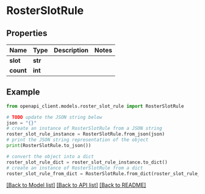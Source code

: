 # RosterSlotRule


## Properties

Name | Type | Description | Notes
------------ | ------------- | ------------- | -------------
**slot** | **str** |  | 
**count** | **int** |  | 

## Example

```python
from openapi_client.models.roster_slot_rule import RosterSlotRule

# TODO update the JSON string below
json = "{}"
# create an instance of RosterSlotRule from a JSON string
roster_slot_rule_instance = RosterSlotRule.from_json(json)
# print the JSON string representation of the object
print(RosterSlotRule.to_json())

# convert the object into a dict
roster_slot_rule_dict = roster_slot_rule_instance.to_dict()
# create an instance of RosterSlotRule from a dict
roster_slot_rule_from_dict = RosterSlotRule.from_dict(roster_slot_rule_dict)
```
[[Back to Model list]](../README.md#documentation-for-models) [[Back to API list]](../README.md#documentation-for-api-endpoints) [[Back to README]](../README.md)


